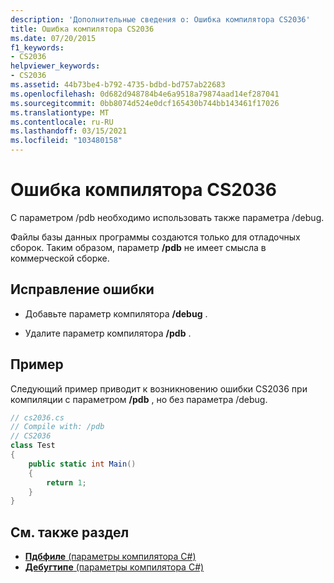 ```yaml
---
description: 'Дополнительные сведения о: Ошибка компилятора CS2036'
title: Ошибка компилятора CS2036
ms.date: 07/20/2015
f1_keywords:
- CS2036
helpviewer_keywords:
- CS2036
ms.assetid: 44b73be4-b792-4735-bdbd-bd757ab22683
ms.openlocfilehash: 0d682d948784b4e6a9518a79874aad14ef287041
ms.sourcegitcommit: 0bb8074d524e0dcf165430b744bb143461f17026
ms.translationtype: MT
ms.contentlocale: ru-RU
ms.lasthandoff: 03/15/2021
ms.locfileid: "103480158"
---
```

# <a name="compiler-error-cs2036"></a>Ошибка компилятора CS2036

С параметром /pdb необходимо использовать также параметра /debug.  
  
 Файлы базы данных программы создаются только для отладочных сборок. Таким образом, параметр **/pdb** не имеет смысла в коммерческой сборке.  
  
## <a name="to-correct-this-error"></a>Исправление ошибки  
  
- Добавьте параметр компилятора **/debug** .  
  
- Удалите параметр компилятора **/pdb** .  
  
## <a name="example"></a>Пример  

 Следующий пример приводит к возникновению ошибки CS2036 при компиляции с параметром **/pdb** , но без параметра /debug.  
  
```csharp  
// cs2036.cs  
// Compile with: /pdb  
// CS2036  
class Test  
{  
    public static int Main()  
    {  
        return 1;  
    }  
}  
```  
  
## <a name="see-also"></a>См. также раздел

- [**Пдбфиле** (параметры компилятора C#)](../language-reference/compiler-options/advanced.md#pdbfile)
- [**Дебугтипе** (параметры компилятора C#)](../language-reference/compiler-options/code-generation.md#debugtype)
